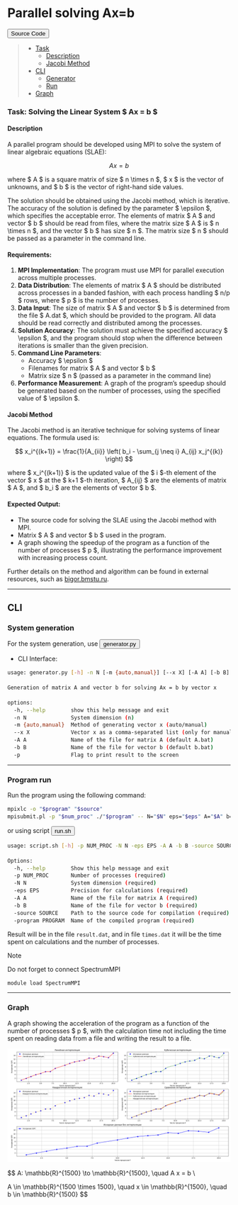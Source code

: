 # Parallel solving Ax=b
<a href="prac/test.c"><button>Source Code</button></a>

> - [Task](#task-solving-the-linear-system) 
>   - [Description](#description) 
>   - [Jacobi Method](#jacobi-method)
> - [CLI](#cli)
>   - [Generator](#system-generation)
>   - [Run](#program-run)
> - [Graph](#graph)
### Task: Solving the Linear System $ Ax = b $
#### Description
A parallel program should be developed using MPI to solve the system of linear algebraic equations (SLAE):

$$Ax = b$$


where $ A $ is a square matrix of size $ n \times n $, $ x $ is the vector of unknowns, and $ b $ is the vector of right-hand side values.

The solution should be obtained using the Jacobi method, which is iterative. The accuracy of the solution is defined by the parameter $ \epsilon $, which specifies the acceptable error. The elements of matrix $ A $ and vector $ b $ should be read from files, where the matrix size $ A $ is $ n \times n $, and the vector $ b $ has size $ n $. The matrix size $ n $ should be passed as a parameter in the command line.

#### Requirements:
1. **MPI Implementation**: The program must use MPI for parallel execution across multiple processes.
2. **Data Distribution**: The elements of matrix $ A $ should be distributed across processes in a banded fashion, with each process handling $ n/p $ rows, where $ p $ is the number of processes.
3. **Data Input**: The size of matrix $ A $ and vector $ b $ is determined from the file $ A.dat $, which should be provided to the program. All data should be read correctly and distributed among the processes.
4. **Solution Accuracy**: The solution must achieve the specified accuracy $ \epsilon $, and the program should stop when the difference between iterations is smaller than the given precision.
5. **Command Line Parameters**:
   - Accuracy $ \epsilon $
   - Filenames for matrix $ A $ and vector $ b $
   - Matrix size $ n $ (passed as a parameter in the command line)
6. **Performance Measurement**: A graph of the program’s speedup should be generated based on the number of processes, using the specified value of $ \epsilon $.

#### Jacobi Method
The Jacobi method is an iterative technique for solving systems of linear equations. The formula used is:

$$
x_i^{(k+1)} = \frac{1}{A_{ii}} \left( b_i - \sum_{j \neq i} A_{ij} x_j^{(k)} \right)
$$

where $ x_i^{(k+1)} $ is the updated value of the $ i $-th element of the vector $ x $ at the $ k+1 $-th iteration, $ A_{ij} $ are the elements of matrix $ A $, and $ b_i $ are the elements of vector $ b $.

#### Expected Output:
- The source code for solving the SLAE using the Jacobi method with MPI.
- Matrix $ A $ and vector $ b $ used in the program.
- A graph showing the speedup of the program as a function of the number of processes $ p $, illustrating the performance improvement with increasing process count.

Further details on the method and algorithm can be found in external resources, such as [bigor.bmstu.ru](http://bigor.bmstu.ru/?cnt/?doc=Parallel/ch030203.mod).

---

## CLI
### System generation

For the system generation, use <a href="prac/generator.py"><button>generator.py</button></a>

- CLI Interface:
```bash
usage: generator.py [-h] -n N [-m {auto,manual}] [--x X] [-A A] [-b B] [-p]

Generation of matrix A and vector b for solving Ax = b by vector x

options:
  -h, --help        show this help message and exit
  -n N              System dimension (n)
  -m {auto,manual}  Method of generating vector x (auto/manual)
  --x X             Vector x as a comma-separated list (only for manual)      
  -A A              Name of the file for matrix A (default A.bat)
  -b B              Name of the file for vector b (default b.bat)
  -p                Flag to print result to the screen
```

---
### Program run
Run the program using the following command:

```bash
mpixlc -o "$program" "$source"
mpisubmit.pl -p "$num_proc" ./"$program" -- N="$N" eps="$eps" A="$A" b="$b"
```
or using script <a href="prac/run.sh"><button>run.sh</button></a>
```bash
usage: script.sh [-h] -p NUM_PROC -N N -eps EPS -A A -b B -source SOURCE -program PROGRAM

Options:
  -h, --help        Show this help message and exit
  -p NUM_PROC       Number of processes (required)
  -N N              System dimension (required)
  -eps EPS          Precision for calculations (required)
  -A A              Name of the file for matrix A (required)
  -b B              Name of the file for vector b (required)
  -source SOURCE    Path to the source code for compilation (required)
  -program PROGRAM  Name of the compiled program (required)
```

Result will be in the file `result.dat`, and in file `times.dat`
it will be the time spent on calculations and the number of processes.

> [!NOTE]
> Do not forget to connect SpectrumMPI 
> ```bash
> module load SpectrumMPI
> ```

---
### Graph
A graph showing the acceleration of the program as a function of the number of processes $ p $, with the calculation time not including the time spent on reading data from a file and writing the result to a file.

![acceleration](Graph/Figure_1.png)

$$
A: \mathbb{R}^{1500} \to \mathbb{R}^{1500}, \quad A x = b \\

A \in \mathbb{R}^{1500 \times 1500}, \quad x \in \mathbb{R}^{1500}, \quad b \in \mathbb{R}^{1500}
$$

